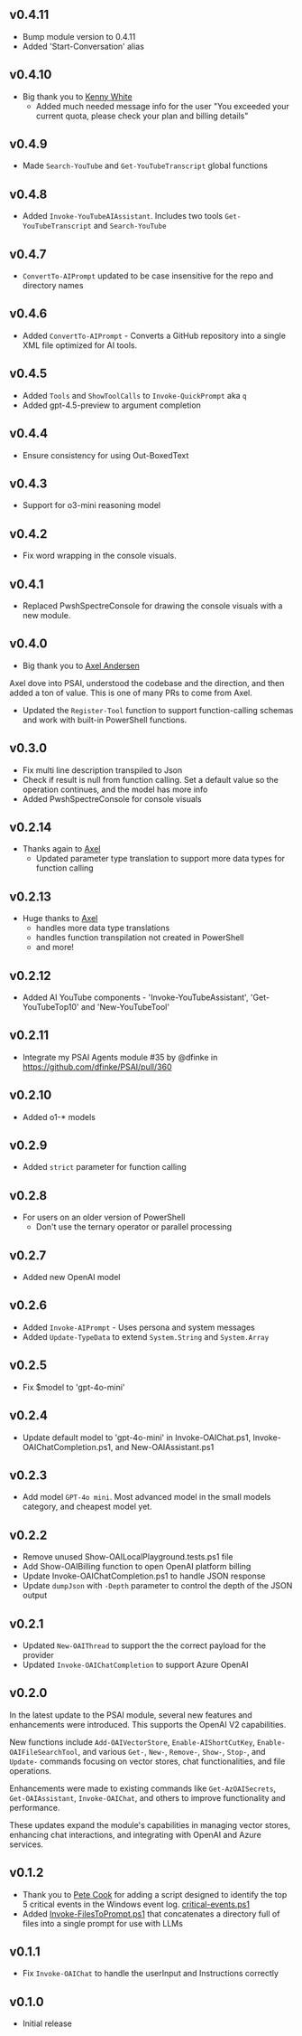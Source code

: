 
## v0.4.11

- Bump module version to 0.4.11
- Added 'Start-Conversation' alias

## v0.4.10

- Big thank you to [Kenny White](https://github.com/whiteken)
    - Added much needed message info for the user "You exceeded your current quota, please check your plan and billing details" 

## v0.4.9

- Made  `Search-YouTube` and `Get-YouTubeTranscript` global functions

## v0.4.8

- Added `Invoke-YouTubeAIAssistant`. Includes two tools `Get-YouTubeTranscript` and `Search-YouTube`

## v0.4.7

- `ConvertTo-AIPrompt` updated to be case insensitive for the repo and directory names

## v0.4.6

- Added `ConvertTo-AIPrompt` - Converts a GitHub repository into a single XML file optimized for AI tools.

## v0.4.5

- Added `Tools` and `ShowToolCalls` to `Invoke-QuickPrompt` aka `q`
- Added gpt-4.5-preview to argument completion

## v0.4.4

- Ensure consistency for using Out-BoxedText

## v0.4.3

- Support for o3-mini reasoning model

## v0.4.2

- Fix word wrapping in the console visuals.

## v0.4.1

- Replaced PwshSpectreConsole for drawing the console visuals with a new module.

## v0.4.0

- Big thank you to [Axel Andersen](https://x.com/Agazoth)

Axel dove into PSAI, understood the codebase and the direction, and then added a ton of value. This is one of many PRs to come from Axel.

- Updated the `Register-Tool` function to support function-calling schemas and work with built-in PowerShell functions.

## v0.3.0

- Fix multi line description transpiled to Json
- Check if result is null from function calling. Set a default value so the operation continues, and the model has more info
- Added PwshSpectreConsole for console visuals

## v0.2.14

- Thanks again to [Axel](https://github.com/Agazoth)
    - Updated parameter type translation to support more data types for function calling

## v0.2.13

- Huge thanks to [Axel](https://github.com/Agazoth)
    - handles more data type translations
    - handles function transpilation not created in PowerShell
    - and more!

## v0.2.12

- Added AI YouTube components - 'Invoke-YouTubeAssistant', 'Get-YouTubeTop10' and 'New-YouTubeTool'

## v0.2.11

* Integrate my PSAI Agents module #35 by @dfinke in https://github.com/dfinke/PSAI/pull/360

## v0.2.10

- Added o1-* models

## v0.2.9

- Added `strict` parameter for function calling

## v0.2.8

- For users on an older version of PowerShell
    - Don't use the ternary operator or parallel processing

## v0.2.7

- Added new OpenAI model

## v0.2.6

- Added `Invoke-AIPrompt` - Uses persona and system messages 
- Added `Update-TypeData` to extend `System.String` and `System.Array`

## v0.2.5

- Fix $model to 'gpt-4o-mini'

## v0.2.4

- Update default model to 'gpt-4o-mini' in Invoke-OAIChat.ps1, Invoke-OAIChatCompletion.ps1, and New-OAIAssistant.ps1

## v0.2.3

- Add model `GPT-4o mini`. Most advanced model in the small models category, and cheapest model yet.

## v0.2.2

- Remove unused Show-OAILocalPlayground.tests.ps1 file
- Add Show-OAIBilling function to open OpenAI platform billing
- Update Invoke-OAIChatCompletion.ps1 to handle JSON response
- Update `dumpJson` with `-Depth` parameter to control the depth of the JSON output

## v0.2.1

- Updated `New-OAIThread` to support the the correct payload for the provider
- Updated `Invoke-OAIChatCompletion` to support Azure OpenAI

## v0.2.0

In the latest update to the PSAI module, several new features and enhancements were introduced. This supports the OpenAI V2 capabilities. 

New functions include `Add-OAIVectorStore`, `Enable-AIShortCutKey`, `Enable-OAIFileSearchTool`, and various `Get-`, `New-`, `Remove-`, `Show-`, `Stop-`, and `Update-` commands focusing on vector stores, chat functionalities, and file operations. 

Enhancements were made to existing commands like `Get-AzOAISecrets`, `Get-OAIAssistant`, `Invoke-OAIChat`, and others to improve functionality and performance.

These updates expand the module's capabilities in managing vector stores, enhancing chat interactions, and integrating with OpenAI and Azure services.

## v0.1.2

- Thank you to [Pete Cook](https://github.com/Blindpete) for adding a script designed to identify the top 5 critical events in the Windows event log. [critical-events.ps1](examples/Review-Critical-Events/critical-events.ps1)
- Added [Invoke-FilesToPrompt.ps1](Public/Invoke-FilesToPrompt.ps1) that concatenates a directory full of files into a single prompt for use with LLMs

## v0.1.1

- Fix `Invoke-OAIChat` to handle the userInput and Instructions correctly

## v0.1.0

- Initial release